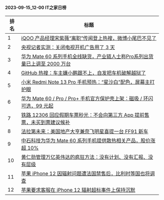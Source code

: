 #### 2023-09-15_12-00  IT之家日榜

| 排名 | 标题|
| --- | ---|
| 1 | [iQOO 产品经理宋紫薇“离职”传闻登上热搜，微博小尾巴不见了](https://www.ithome.com/0/719/237.htm) |
| 2 | [央视记者实测：关闭电视开机广告用了 3 天](https://www.ithome.com/0/719/166.htm) |
| 3 | [华为 Mate 60 系列手机全线缺货，产业链人士称Pro系列出货量已上调至 2000 万台](https://www.ithome.com/0/719/173.htm) |
| 4 | [GitHub 热搜：车主嫌小鹏跟不上，自发把车机破解越狱了](https://www.ithome.com/0/719/125.htm) |
| 5 | [小米 Redmi Note 13 Pro 手机预热：“星沙白”配色，屏幕主打护眼](https://www.ithome.com/0/719/126.htm) |
| 6 | [华为 Mate 60 / Pro / Pro+ 手机官方保护壳上架：磁吸 / 环闪可选，99 元起](https://www.ithome.com/0/719/086.htm) |
| 7 | [铁路 12306 回应假期车票秒光：不会向第三方 App 提前售票，未买到票建议候补](https://www.ithome.com/0/719/153.htm) |
| 8 | [法拉第未来：美国地产大亨兼奈飞明星喜提一台 FF91 新车](https://www.ithome.com/0/719/224.htm) |
| 9 | [中石科技为华为 Mate 60 系列手机提供散热相关产品，股价涨超 10%](https://www.ithome.com/0/719/098.htm) |
| 10 | [黄仁勋管理万亿英伟达的疯狂方法：没有计划、没有汇报、没有层级](https://www.ithome.com/0/719/214.htm) |
| 11 | [苹果 iPhone 12 因辐射问题遭法国禁售后，比利时等国也将调查](https://www.ithome.com/0/719/128.htm) |
| 12 | [苹果要求客服在 iPhone 12 辐射超标事件上保持沉默](https://www.ithome.com/0/719/267.htm) |
